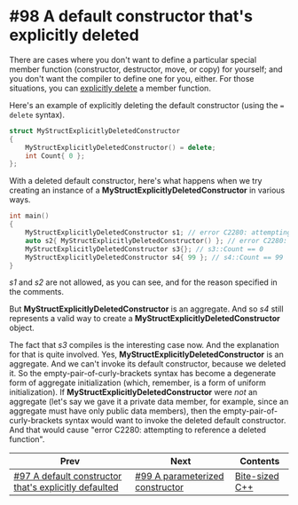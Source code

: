 # #98 A default constructor that's explicitly deleted

There are cases where you don't want to define a particular special member function (constructor, destructor, move, or copy) for yourself; and you don't want the compiler to define one for you, either. For those situations, you can [explicitly delete](https://docs.microsoft.com/cpp/cpp/explicitly-defaulted-and-deleted-functions) a member function.

Here's an example of explicitly deleting the default constructor (using the `= delete` syntax).

```cpp 
struct MyStructExplicitlyDeletedConstructor
{
    MyStructExplicitlyDeletedConstructor() = delete;
    int Count{ 0 };
};
```

With a deleted default constructor, here's what happens when we try creating an instance of a **MyStructExplicitlyDeletedConstructor** in various ways.

```cpp
int main()
{
    MyStructExplicitlyDeletedConstructor s1; // error C2280: attempting to reference a deleted function
    auto s2{ MyStructExplicitlyDeletedConstructor() }; // error C2280: attempting to reference a deleted function
    MyStructExplicitlyDeletedConstructor s3{}; // s3::Count == 0
    MyStructExplicitlyDeletedConstructor s4{ 99 }; // s4::Count == 99
}
```

*s1* and *s2* are not allowed, as you can see, and for the reason specified in the comments.

But **MyStructExplicitlyDeletedConstructor** is an aggregate. And so *s4* still represents a valid way to create a **MyStructExplicitlyDeletedConstructor** object.

The fact that *s3* compiles is the interesting case now. And the explanation for that is quite involved. Yes, **MyStructExplicitlyDeletedConstructor** is an aggregate. And we can't invoke its default constructor, because we deleted it. So the empty-pair-of-curly-brackets syntax has become a degenerate form of aggregate initialization (which, remember, is a form of uniform initialization). If **MyStructExplicitlyDeletedConstructor** were *not* an aggregate (let's say we gave it a private data member, for example, since an aggregate must have only public data members), then the empty-pair-of-curly-brackets syntax would want to invoke the deleted default constructor. And that would cause "error C2280: attempting to reference a deleted function".

|Prev|Next|Contents|
|-|-|-|
|[#97 A default constructor that's explicitly defaulted](097.md)|[#99 A parameterized constructor](099.md)|[Bite-sized C++](../README.md)|
